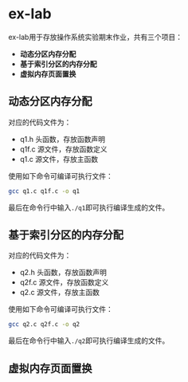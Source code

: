 # ex-lab

ex-lab用于存放操作系统实验期末作业，共有三个项目：

- **动态分区内存分配**
- **基于索引分区的内存分配**
- **虚拟内存页面置换**

## 动态分区内存分配

对应的代码文件为：

- q1.h 头函数，存放函数声明
- q1f.c 源文件，存放函数定义
- q1.c 源文件，存放主函数

使用如下命令可编译可执行文件：

```bash
gcc q1.c q1f.c -o q1
```

最后在命令行中输入`./q1`即可执行编译生成的文件。

## 基于索引分区的内存分配

对应的代码文件为：

- q2.h 头函数，存放函数声明
- q2f.c 源文件，存放函数定义
- q2.c 源文件，存放主函数

使用如下命令可编译可执行文件：

```bash
gcc q2.c q2f.c -o q2
```

最后在命令行中输入`./q2`即可执行编译生成的文件。

## 虚拟内存页面置换